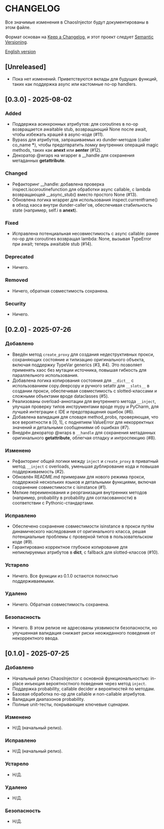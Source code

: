 # CHANGELOG

Все значимые изменения в ChaosInjector будут документированы в этом файле.

Формат основан на [Keep a Changelog](https://keepachangelog.com/en/1.0.0/),
и этот проект следует [Semantic Versioning](https://semver.org/spec/v2.0.0.html).

[English version](CHANGELOG.md)

## [Unreleased]

- Пока нет изменений. Приветствуются вклады для будущих функций, таких как поддержка async или кастомные no-op handlers.

## [0.3.0] - 2025-08-02

### Added
- Поддержка асинхронных атрибутов: для coroutines в no-op возвращается awaitable stub, возвращающий None после await, чтобы избежать крашей в async-коде (#11).
- Bypass для атрибутов, запрашиваемых из dunder-методов (caller co_name __*__), чтобы предотвратить ломку внутренних операций magic methods, таких как __anext__ или __aenter__ (#12).
- Декоратор @wraps на wrapper в __handle для сохранения метаданных __getattribute__.

### Changed
- Рефакторинг __handle: добавлена проверка inspect.iscoroutinefunction для обработки async callable, с lambda возвращающей __async_stub() вместо простого None (#13).
- Обновлена логика wrapper для использования inspect.currentframe() в обход хаоса внутри dunder-caller'ов, обеспечивая стабильность state (например, self.i в __anext__).

### Fixed
- Исправлена потенциальная несовместимость с async callable: ранее no-op для coroutines возвращал lambda: None, вызывая TypeError при await; теперь awaitable stub (#14).

### Deprecated
- Ничего.

### Removed
- Ничего, обратная совместимость сохранена.

### Security
- Ничего.

## [0.2.0] - 2025-07-26

### Добавлено
- Введён метод `create_proxy` для создания недеструктивных прокси, сохраняющих состояние и типизацию оригинального объекта, включая поддержку TypeVar generics (#3, #4). Это позволяет применять хаос без мутации источника, повышая гибкость для параллельного использования.
- Добавлена логика копирования состояния для `__dict__` с использованием copy.deepcopy и ручного setattr для `__slots__` в создании прокси, обеспечивая совместимость с slotted-классами и сложными объектами вроде dataclasses (#5).
- Реализованы overload-аннотации для внутреннего метода `__inject`, улучшая проверку типов инструментами вроде mypy и PyCharm, для лучшей интеграции с IDE и предотвращения ошибок (#6).
- Добавлена валидация для словаря method_probs, проверяющая, что все вероятности в [0, 1], с поднятием ValueError для некорректных значений и детальными сообщениями об ошибках (#7).
- Внедрён декоратор @wraps в `__handle` для сохранения метаданных оригинального __getattribute__, облегчая отладку и интроспекцию (#8).

### Изменено
- Рефакторинг общей логики между `inject` и `create_proxy` в приватный метод `__inject` с overloads, уменьшая дублирование кода и повышая поддерживаемость (#2).
- Обновлён README.md примерами для нового режима прокси, поддержкой нескольких языков и детальными функциями, включая сохранение совместимости с isinstance (#1).
- Мелкие переименования и реорганизация внутренних методов (например, probability в probability для согласованности) в соответствии с Pythonic-стандартами.

### Исправлено
- Обеспечено сохранение совместимости isinstance в прокси путём динамического наследования от оригинального класса, решая потенциальные проблемы с проверкой типов в пользовательском коде (#9).
- Гарантировано корректное глубокое копирование для непиклируемых атрибутов в __dict__, с fallback для slotted-классов (#10).

### Устарело
- Ничего. Все функции из 0.1.0 остаются полностью поддерживаемыми.

### Удалено
- Ничего. Обратная совместимость сохранена.

### Безопасность
- Ничего. В этом релизе не адресованы уязвимости безопасности, но улучшенная валидация снижает риски неожиданного поведения от некорректного ввода.

## [0.1.0] - 2025-07-25

### Добавлено
- Начальный релиз ChaosInjector с основной функциональностью: in-place инъекция вероятностного поведения через метод `inject`.
- Поддержка probability, callable decider и вероятностей по методам.
- Базовая обработка no-op для callable и non-callable атрибутов.
- Валидация диапазонов probability.
- Полные unit-тесты, покрывающие ключевые сценарии.

### Изменено
- Н/Д (начальный релиз).

### Исправлено
- Н/Д (начальный релиз).

### Устарело
- Н/Д.

### Удалено
- Н/Д.

### Безопасность
- Н/Д.